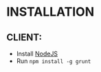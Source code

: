 # INSTALLATION

## CLIENT:

* Install [NodeJS](https://nodejs.org/en/download/) 
* Run `npm install -g grunt`
